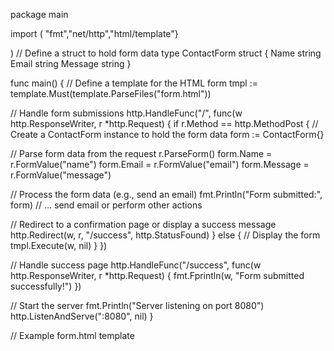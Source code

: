 package main

import ( "fmt","net/http","html/template"}

)
// Define a struct to hold form data
type ContactForm struct {
 Name  string
 Email string
 Message string
}

func main() {
 // Define a template for the HTML form
 tmpl := template.Must(template.ParseFiles("form.html"))

 // Handle form submissions
 http.HandleFunc("/", func(w http.ResponseWriter, r *http.Request) {
  if r.Method == http.MethodPost {
   // Create a ContactForm instance to hold the form data
   form := ContactForm{}

   // Parse form data from the request
   r.ParseForm()
   form.Name = r.FormValue("name")
   form.Email = r.FormValue("email")
   form.Message = r.FormValue("message")

   // Process the form data (e.g., send an email)
   fmt.Println("Form submitted:", form)
   // ... send email or perform other actions

   // Redirect to a confirmation page or display a success message
   http.Redirect(w, r, "/success", http.StatusFound)
  } else {
   // Display the form
   tmpl.Execute(w, nil)
  }
 })

 // Handle success page
 http.HandleFunc("/success", func(w http.ResponseWriter, r *http.Request) {
  fmt.Fprintln(w, "Form submitted successfully!")
 })

 // Start the server
 fmt.Println("Server listening on port 8080")
 http.ListenAndServe(":8080", nil)
}

// Example form.html template

